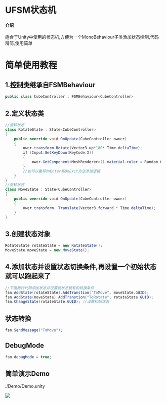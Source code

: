 # UFSM状态机

#### 介绍
适合于Unity中使用的状态机,方便为一个MonoBehaviour子类添加状态控制,代码精简,使用简单
# 简单使用教程
## 1.控制类继承自FSMBehaviour
```csharp
public class CubeController : FSMBehaviour<CubeController>
```

## 2.定义状态类

```csharp
//旋转状态
class RotateState : State<CubeController>
{
    public override void OnUpdate(CubeController owner)
    {
        ower.transform.Rotate(Vector3.up*180* Time.deltaTime);
        if (Input.GetKeyDown(KeyCode.X))
        {
            ower.GetComponent<MeshRenderer>().material.color = Random.ColorHSV();
        }
        //也可以重写OnEnter和OnExit方法添加逻辑
    }
}
//旋转状态
class MoveState : State<CubeController>
{
    public override void OnUpdate(CubeController owner)
    {
        ower.transform. Translate(Vector3.forward * Time.deltaTime);
    }
}
```
## 3.创建状态对象
```csharp
RotateState rotateState = new RotateState();
MoveState moveState = new MoveState();
```
## 4.添加状态并设置状态切换条件,再设置一个初始状态就可以跑起来了
```csharp
//下面两行代码添加状态并设置该状态拥有的转换条件
fsm.AddState(rotateState).AddTranstion("ToMove", moveState.GUID);
fsm.AddState(moveState).AddTranstion("ToRotate", rotateState.GUID);
fsm.ChangeState(rotateState.GUID); //设置初始状态
```
## 状态转换

```csharp
fsm.SendMessage("ToMove");
```

## DebugMode

```csharp
fsm.debugMode = true;
```


## 简单演示Demo

 ./Demo/Demo.unity

![](README.assets/Video_2020-09-29_180242.gif)





